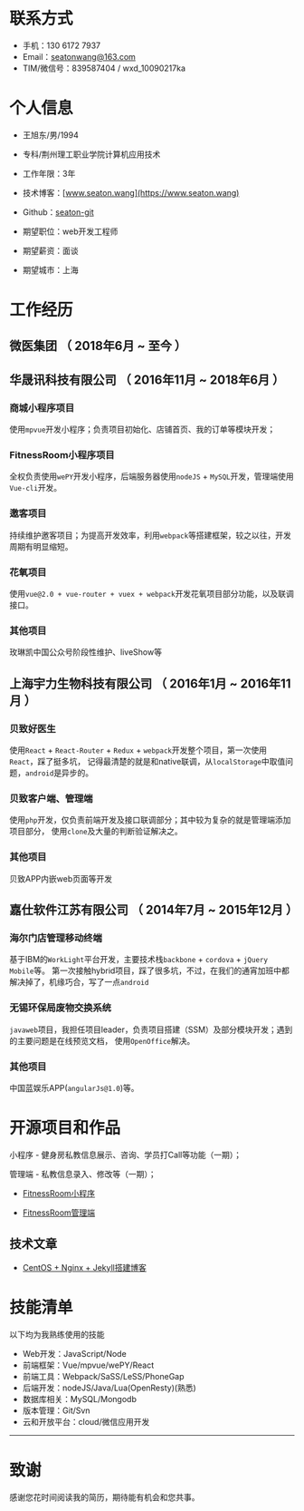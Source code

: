 
# 联系方式

- 手机：130 6172 7937
- Email：seatonwang@163.com
- TIM/微信号：839587404 / wxd_10090217ka


# 个人信息

 - 王旭东/男/1994
 - 专科/荆州理工职业学院计算机应用技术 
 - 工作年限：3年
 - 技术博客：[www.seaton.wang](https://www.seaton.wang)
 - Github：[seaton-git](https://github.com/seaton-git)

 - 期望职位：web开发工程师
 - 期望薪资：面谈
 - 期望城市：上海


# 工作经历

## 微医集团 （ 2018年6月 ~ 至今 ）


## 华晟讯科技有限公司 （ 2016年11月 ~ 2018年6月 ）

### 商城小程序项目

使用`mpvue`开发小程序；负责项目初始化、店铺首页、我的订单等模块开发；

### FitnessRoom小程序项目

全权负责使用`wePY`开发小程序，后端服务器使用`nodeJS` + `MySQL`开发，管理端使用`Vue-cli`开发。

### 邀客项目 

持续维护邀客项目；为提高开发效率，利用`webpack`等搭建框架，较之以往，开发周期有明显缩短。

### 花氧项目

使用`vue@2.0 + vue-router + vuex + webpack`开发花氧项目部分功能，以及联调接口。

### 其他项目

玫琳凯中国公众号阶段性维护、liveShow等


## 上海宇力生物科技有限公司 （ 2016年1月 ~ 2016年11月 ）

### 贝致好医生 

使用`React` + `React-Router` + `Redux` + `webpack`开发整个项目，第一次使用`React`，踩了挺多坑，
记得最清楚的就是和native联调，从`localStorage`中取值问题，`android`是异步的。

### 贝致客户端、管理端

使用`php`开发，仅负责前端开发及接口联调部分；其中较为复杂的就是管理端添加项目部分，
使用`clone`及大量的判断验证解决之。

### 其他项目

贝致APP内嵌web页面等开发


## 嘉仕软件江苏有限公司 （ 2014年7月 ~ 2015年12月 ）

### 海尔门店管理移动终端

基于IBM的`WorkLight`平台开发，主要技术栈`backbone` + `cordova` + `jQuery Mobile`等。
第一次接触hybrid项目，踩了很多坑，不过，在我们的通宵加班中都解决掉了，机缘巧合，写了一点`android`
  
### 无锡环保局废物交换系统

`javaweb`项目，我担任项目leader，负责项目搭建（SSM）及部分模块开发；遇到的主要问题是在线预览文档，
使用`OpenOffice`解决。

### 其他项目

中国蓝娱乐APP(`angularJs@1.0`)等。
  
# 开源项目和作品

小程序 - 健身房私教信息展示、咨询、学员打Call等功能（一期）；

管理端 - 私教信息录入、修改等（一期）；

 - [FitnessRoom小程序](https://github.com/seaton-git/gym)

 - [FitnessRoom管理端](https://github.com/seaton-git/nodeDemo)


## 技术文章

  - [CentOS + Nginx + Jekyll搭建博客](https://www.seaton.wang/2018/03/12/centos-init/)
    
    
# 技能清单

以下均为我熟练使用的技能

- Web开发：JavaScript/Node
- 前端框架：Vue/mpvue/wePY/React
- 前端工具：Webpack/SaSS/LeSS/PhoneGap
- 后端开发：nodeJS/Java/Lua(OpenResty)(熟悉)
- 数据库相关：MySQL/Mongodb
- 版本管理：Git/Svn
- 云和开放平台：cloud/微信应用开发
      
---      
# 致谢
感谢您花时间阅读我的简历，期待能有机会和您共事。
      
